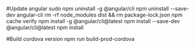 


#Update angular
sudo npm uninstall -g @angular/cli
npm uninstall --save-dev angular-cli
rm -rf node_modules dist && rm package-lock.json
npm cache verify
npm install -g @angular/cli@latest
npm install --save-dev @angular/cli@latest
npm install

#Build cordova version
npm run build-prod-cordova
